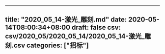 
---
title: "2020_05_14-激光_雕刻.md"
date: 2020-05-14T08:00:34+08:00
draft: false
csv: csv/2020_05/2020_05_14/2020_05_14-激光_雕刻.csv
categories: ["招标"]
---
